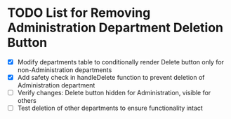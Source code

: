 # TODO List for Removing Administration Department Deletion Button

- [x] Modify departments table to conditionally render Delete button only for non-Administration departments
- [x] Add safety check in handleDelete function to prevent deletion of Administration department
- [ ] Verify changes: Delete button hidden for Administration, visible for others
- [ ] Test deletion of other departments to ensure functionality intact
